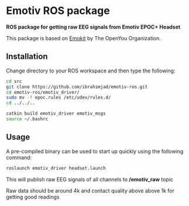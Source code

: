 # Emotiv ROS package

**ROS package for getting raw EEG signals from Emotiv EPOC+ Headset**

This package is based on [Emokit](https://github.com/openyou/emokit) by The OpenYou Organization.

## Installation
Change directory to your ROS workspace and then type the following:

```bash
cd src
git clone https://github.com/ibrahimjad/emotiv-ros.git
cd emotiv-ros/emotiv_driver/
sudo mv -f epoc.rules /etc/udev/rules.d/
cd ../../..

catkin build emotiv_driver emotiv_msgs
source ~/.bashrc
```

## Usage
A pre-compiled binary can be used to start up quickly using the following command:
```bash
roslaunch emotiv_driver headset.launch
```

This will publish raw EEG signals of all channels to **/emotiv_raw** topic

Raw data should be around 4k and contact quality above above 1k for getting good readings
